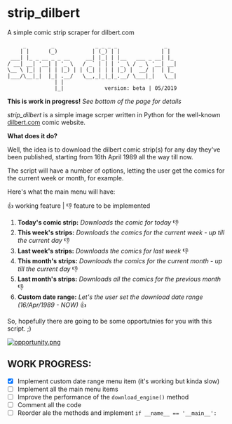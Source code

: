 # strip_dilbert
A simple comic strip scraper for dilbert.com
~~~
     _        _             _ _ _ _               _   
    | |      (_)           | (_) | |             | |  
 ___| |_ _ __ _ _ __     __| |_| | |__   ___ _ __| |_ 
/ __| __| '__| | '_ \   / _` | | | '_ \ / _ \ '__| __|
\__ \ |_| |  | | |_) | | (_| | | | |_) |  __/ |  | |_ 
|___/\__|_|  |_| .__/   \__,_|_|_|_.__/ \___|_|   \__|
               | |                                    
               |_|             version: beta | 05/2019
~~~

**This is work in progress!** *See bottom of the page for details*

*strip_dilbert* is a simple image scrper written in Python for the well-known [dilbert.com](https://dilbert.com) comic website.

**What does it do?**

Well, the idea is to download the dilbert comic strip(s) for any day they've been published, starting from 16th April 1989 all the way till now.

The script will have a number of options, letting the user get the comics for the current week or month, for example.

Here's what the main menu will have:

:+1: working feature | :-1: feature to be implemented

1. **Today's comic strip:** *Downloads the comic for today* :-1:
2. **This week's strips:** *Downloads the comics for the current week - up till the current day* :-1:
3. **Last week's strips:** *Downloads the comics for last week* :-1:
4. **This month's strips:** *Downloads the comics for the current month - up till the current day* :-1:
5. **Last month's strips:** *Downloads all the comics for the previous month* :-1:
6. **Custom date range:** *Let's the user set the download date range (16/Apr/1989 - NOW)* :+1:

So, hopefully there are going to be some opportutnies for you with this script. ;)

[![opportunity.png](https://assets.amuniversal.com/505f94006cbc01301d46001dd8b71c47)](https://dilbert.com/strip/2009-09-24)

## WORK PROGRESS:

- [x] Implement custom date range menu item (it's working but kinda slow)
- [ ] Implement all the main menu items
- [ ] Improve the performance of the `download_engine()` method
- [ ] Comment all the code
- [ ] Reorder ale the methods and implement `if __name__ == '__main__':`